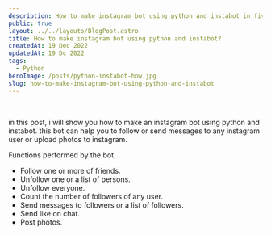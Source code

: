 ```yaml
---
description: How to make instagram bot using python and instabot in five lines of code.
public: true
layout: ../../layouts/BlogPost.astro
title: How to make instagram bot using python and instabot?
createdAt: 19 Dec 2022
updatedAt: 19 Dc 2022
tags:
  - Python
heroImage: /posts/python-instabot-how.jpg
slug: how-to-make-instagram-bot-using-python-and-instabot
---
```


</br>

in this post, i will show you how to make an instagram bot using python and instabot.
this bot can help you to follow or send messages to any instagram user or upload photos to instagram.

Functions performed by the bot

- Follow one or more of friends.
- Unfollow one or a list of persons.
- Unfollow everyone.
- Count the number of followers of any user.
- Send messages to followers or a list of followers.
- Send like on chat.
- Post photos.
